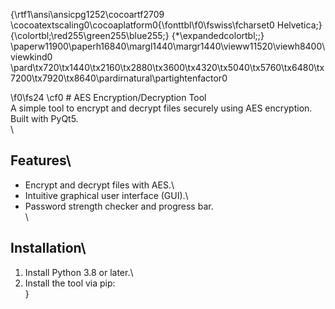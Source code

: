 {\rtf1\ansi\ansicpg1252\cocoartf2709
\cocoatextscaling0\cocoaplatform0{\fonttbl\f0\fswiss\fcharset0 Helvetica;}
{\colortbl;\red255\green255\blue255;}
{\*\expandedcolortbl;;}
\paperw11900\paperh16840\margl1440\margr1440\vieww11520\viewh8400\viewkind0
\pard\tx720\tx1440\tx2160\tx2880\tx3600\tx4320\tx5040\tx5760\tx6480\tx7200\tx7920\tx8640\pardirnatural\partightenfactor0

\f0\fs24 \cf0 # AES Encryption/Decryption Tool\
A simple tool to encrypt and decrypt files securely using AES encryption. Built with PyQt5.\
\
## Features\
- Encrypt and decrypt files with AES.\
- Intuitive graphical user interface (GUI).\
- Password strength checker and progress bar.\
\
## Installation\
1. Install Python 3.8 or later.\
2. Install the tool via pip:\
}
